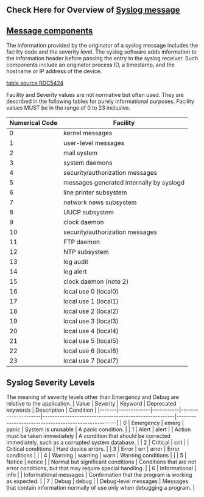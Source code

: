 ## Check Here for Overview of [Syslog message](https://github.com/FredericGariepy/LighthouseLabs/blob/main/PKM/W1/D4/Syslog_msg.md)

## [Message components](https://en.wikipedia.org/wiki/Syslog)
The information provided by the originator of a syslog message includes the facility code and the severity level. The syslog software adds information to the information header before passing the entry to the syslog receiver. Such components include an originator process ID, a timestamp, and the hostname or IP address of the device.

[table source RDC5424](https://datatracker.ietf.org/doc/html/rfc5424)

Facility and Severity values are not normative but often used.  They
   are described in the following tables for purely informational
   purposes.  Facility values MUST be in the range of 0 to 23 inclusive.

| Numerical Code | Facility                                   |
|----------------|--------------------------------------------|
| 0              | kernel messages                            |
| 1              | user-level messages                        |
| 2              | mail system                                |
| 3              | system daemons                             |
| 4              | security/authorization messages            |
| 5              | messages generated internally by syslogd   |
| 6              | line printer subsystem                     |
| 7              | network news subsystem                     |
| 8              | UUCP subsystem                             |
| 9              | clock daemon                               |
| 10             | security/authorization messages            |
| 11             | FTP daemon                                 |
| 12             | NTP subsystem                              |
| 13             | log audit                                  |
| 14             | log alert                                  |
| 15             | clock daemon (note 2)                      |
| 16             | local use 0 (local0)                       |
| 17             | local use 1 (local1)                       |
| 18             | local use 2 (local2)                       |
| 19             | local use 3 (local3)                       |
| 20             | local use 4 (local4)                       |
| 21             | local use 5 (local5)                       |
| 22             | local use 6 (local6)                       |
| 23             | local use 7 (local7)                       |

## Syslog Severity Levels
The meaning of severity levels other than Emergency and Debug are relative to the application.
| Value | Severity    | Keyword   | Deprecated keywords | Description                                          | Condition                                           |
|-------|-------------|-----------|---------------------|------------------------------------------------------|-----------------------------------------------------|
| 0     | Emergency   | emerg     | panic               | System is unusable                                   | A panic condition.                                  |
| 1     | Alert       | alert     |                     | Action must be taken immediately                     | A condition that should be corrected immediately, such as a corrupted system database. |
| 2     | Critical    | crit      |                     | Critical conditions                                  | Hard device errors.                                 |
| 3     | Error       | err       | error               | Error conditions                                     |                                                     |
| 4     | Warning     | warning   | warn                | Warning conditions                                   |                                                     |
| 5     | Notice      | notice    |                     | Normal but significant conditions                    | Conditions that are not error conditions, but that may require special handling. |
| 6     | Informational | info   |                     | Informational messages                               | Confirmation that the program is working as expected. |
| 7     | Debug       | debug     |                     | Debug-level messages                                 | Messages that contain information normally of use only when debugging a program. |
